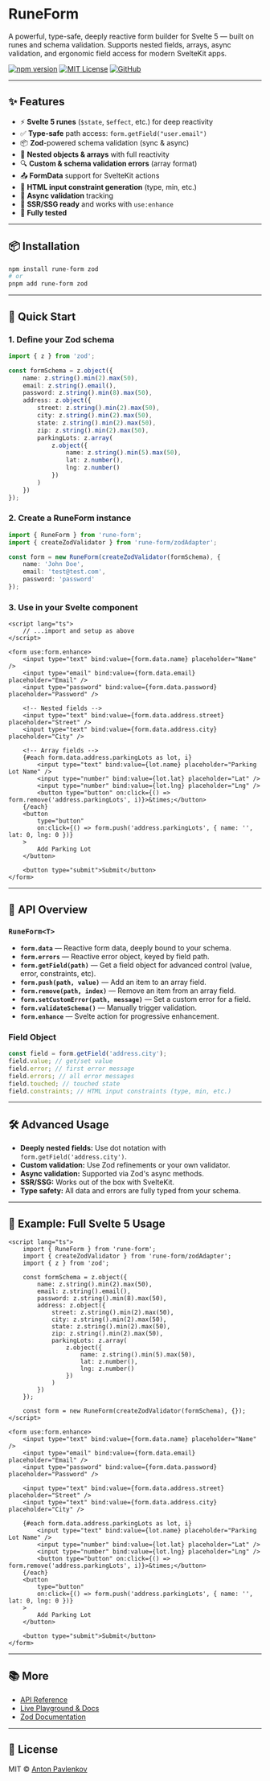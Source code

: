 # RuneForm

A powerful, type-safe, deeply reactive form builder for Svelte 5 — built on runes and schema validation. Supports nested fields, arrays, async validation, and ergonomic field access for modern SvelteKit apps.

[![npm version](https://img.shields.io/npm/v/rune-form.svg)](https://npmjs.com/package/rune-form)
[![MIT License](https://img.shields.io/badge/license-MIT-blue.svg)](LICENSE)
[![GitHub](https://img.shields.io/badge/source-github-blue?logo=github)](https://github.com/AntonPavlenkov/rune-form)

---

## ✨ Features

- ⚡️ **Svelte 5 runes** (`$state`, `$effect`, etc.) for deep reactivity
- ✅ **Type-safe** path access: `form.getField("user.email")`
- 📦 **Zod**-powered schema validation (sync & async)
- 🔁 **Nested objects & arrays** with full reactivity
- 🔍 **Custom & schema validation errors** (array format)
- 📤 **FormData** support for SvelteKit actions
- 💬 **HTML input constraint generation** (type, min, etc.)
- 🧠 **Async validation** tracking
- 🎯 **SSR/SSG ready** and works with `use:enhance`
- 🧪 **Fully tested**

---

## 📦 Installation

```bash
npm install rune-form zod
# or
pnpm add rune-form zod
```

---

## 🚀 Quick Start

### 1. Define your Zod schema

```ts
import { z } from 'zod';

const formSchema = z.object({
	name: z.string().min(2).max(50),
	email: z.string().email(),
	password: z.string().min(8).max(50),
	address: z.object({
		street: z.string().min(2).max(50),
		city: z.string().min(2).max(50),
		state: z.string().min(2).max(50),
		zip: z.string().min(2).max(50),
		parkingLots: z.array(
			z.object({
				name: z.string().min(5).max(50),
				lat: z.number(),
				lng: z.number()
			})
		)
	})
});
```

### 2. Create a RuneForm instance

```ts
import { RuneForm } from 'rune-form';
import { createZodValidator } from 'rune-form/zodAdapter';

const form = new RuneForm(createZodValidator(formSchema), {
	name: 'John Doe',
	email: 'test@test.com',
	password: 'password'
});
```

### 3. Use in your Svelte component

```svelte
<script lang="ts">
	// ...import and setup as above
</script>

<form use:form.enhance>
	<input type="text" bind:value={form.data.name} placeholder="Name" />
	<input type="email" bind:value={form.data.email} placeholder="Email" />
	<input type="password" bind:value={form.data.password} placeholder="Password" />

	<!-- Nested fields -->
	<input type="text" bind:value={form.data.address.street} placeholder="Street" />
	<input type="text" bind:value={form.data.address.city} placeholder="City" />

	<!-- Array fields -->
	{#each form.data.address.parkingLots as lot, i}
		<input type="text" bind:value={lot.name} placeholder="Parking Lot Name" />
		<input type="number" bind:value={lot.lat} placeholder="Lat" />
		<input type="number" bind:value={lot.lng} placeholder="Lng" />
		<button type="button" on:click={() => form.remove('address.parkingLots', i)}>&times;</button>
	{/each}
	<button
		type="button"
		on:click={() => form.push('address.parkingLots', { name: '', lat: 0, lng: 0 })}
	>
		Add Parking Lot
	</button>

	<button type="submit">Submit</button>
</form>
```

---

## 🧩 API Overview

### `RuneForm<T>`

- **`form.data`** — Reactive form data, deeply bound to your schema.
- **`form.errors`** — Reactive error object, keyed by field path.
- **`form.getField(path)`** — Get a field object for advanced control (value, error, constraints, etc).
- **`form.push(path, value)`** — Add an item to an array field.
- **`form.remove(path, index)`** — Remove an item from an array field.
- **`form.setCustomError(path, message)`** — Set a custom error for a field.
- **`form.validateSchema()`** — Manually trigger validation.
- **`form.enhance`** — Svelte action for progressive enhancement.

### Field Object

```ts
const field = form.getField('address.city');
field.value; // get/set value
field.error; // first error message
field.errors; // all error messages
field.touched; // touched state
field.constraints; // HTML input constraints (type, min, etc.)
```

---

## 🛠️ Advanced Usage

- **Deeply nested fields:** Use dot notation with `form.getField('address.city')`.
- **Custom validation:** Use Zod refinements or your own validator.
- **Async validation:** Supported via Zod's async methods.
- **SSR/SSG:** Works out of the box with SvelteKit.
- **Type safety:** All data and errors are fully typed from your schema.

---

## 🧪 Example: Full Svelte 5 Usage

```svelte
<script lang="ts">
	import { RuneForm } from 'rune-form';
	import { createZodValidator } from 'rune-form/zodAdapter';
	import { z } from 'zod';

	const formSchema = z.object({
		name: z.string().min(2).max(50),
		email: z.string().email(),
		password: z.string().min(8).max(50),
		address: z.object({
			street: z.string().min(2).max(50),
			city: z.string().min(2).max(50),
			state: z.string().min(2).max(50),
			zip: z.string().min(2).max(50),
			parkingLots: z.array(
				z.object({
					name: z.string().min(5).max(50),
					lat: z.number(),
					lng: z.number()
				})
			)
		})
	});

	const form = new RuneForm(createZodValidator(formSchema), {});
</script>

<form use:form.enhance>
	<input type="text" bind:value={form.data.name} placeholder="Name" />
	<input type="email" bind:value={form.data.email} placeholder="Email" />
	<input type="password" bind:value={form.data.password} placeholder="Password" />

	<input type="text" bind:value={form.data.address.street} placeholder="Street" />
	<input type="text" bind:value={form.data.address.city} placeholder="City" />

	{#each form.data.address.parkingLots as lot, i}
		<input type="text" bind:value={lot.name} placeholder="Parking Lot Name" />
		<input type="number" bind:value={lot.lat} placeholder="Lat" />
		<input type="number" bind:value={lot.lng} placeholder="Lng" />
		<button type="button" on:click={() => form.remove('address.parkingLots', i)}>&times;</button>
	{/each}
	<button
		type="button"
		on:click={() => form.push('address.parkingLots', { name: '', lat: 0, lng: 0 })}
	>
		Add Parking Lot
	</button>

	<button type="submit">Submit</button>
</form>
```

---

## 📚 More

- [API Reference](https://github.com/AntonPavlenkov/rune-form#api)
- [Live Playground & Docs](https://github.com/AntonPavlenkov/rune-form)
- [Zod Documentation](https://zod.dev/)

---

## 📝 License

MIT © [Anton Pavlenkov](https://github.com/AntonPavlenkov)
